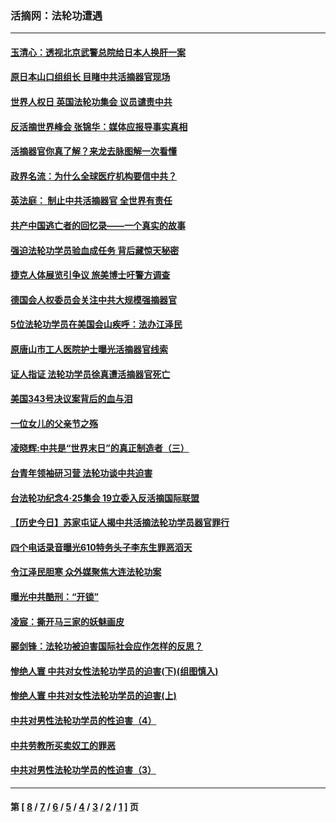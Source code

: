 ### 活摘网：法轮功遭遇
---
#### [玉清心：透视北京武警总院给日本人换肝一案](../../pages/nf5881/n13771978.md?05220430) 
#### [原日本山口组组长 目睹中共活摘器官现场](../../pages/nf5881/n13767360.md?05220430) 
#### [世界人权日 英国法轮功集会 议员谴责中共](../../pages/nf5881/n13431763.md?05220430) 
#### [反活摘世界峰会 张锦华：媒体应报导事实真相](../../pages/nf5881/n13278502.md?05220430) 
#### [活摘器官你真了解？来龙去脉图解一次看懂](../../pages/nf5881/n13013820.md?05220430) 
#### [政界名流：为什么全球医疗机构要信中共？](../../pages/nf5881/n11945479.md?05220430) 
#### [英法庭： 制止中共活摘器官 全世界有责任](../../pages/nf5881/n11330691.md?05220430) 
#### [共产中国逃亡者的回忆录——一个真实的故事](../../pages/nf5881/n10918649.md?05220430) 
#### [强迫法轮功学员验血成任务 背后藏惊天秘密](../../pages/nf5881/n4252384.md?05220430) 
#### [捷克人体展览引争议 旅美博士吁警方调查](../../pages/nf5881/n9429187.md?05220430) 
#### [德国会人权委员会关注中共大规模强摘器官](../../pages/nf5881/n8418950.md?05220430) 
#### [5位法轮功学员在美国会山疾呼：法办江泽民](../../pages/nf5881/n8101519.md?05220430) 
#### [原唐山市工人医院护士曝光活摘器官线索](../../pages/nf5881/n8076384.md?05220430) 
#### [证人指证 法轮功学员徐真遭活摘器官死亡](../../pages/nf5881/n8042467.md?05220430) 
#### [美国343号决议案背后的血与泪](../../pages/nf5881/n8020684.md?05220430) 
#### [一位女儿的父亲节之殇](../../pages/nf5881/n8014122.md?05220430) 
#### [凌晓辉:中共是“世界末日”的真正制造者（三）](../../pages/nf5881/n4210333.md?05220430) 
#### [台青年领袖研习营 法轮功谈中共迫害](../../pages/nf5881/n4141857.md?05220430) 
#### [台法轮功纪念4‧25集会 19立委入反活摘国际联盟](../../pages/nf5881/n4141821.md?05220430) 
#### [【历史今日】苏家屯证人揭中共活摘法轮功学员器官罪行](../../pages/nf5881/n4135912.md?05220430) 
#### [四个电话录音曝光610特务头子李东生罪恶滔天](../../pages/nf5881/n4040060.md?05220430) 
#### [令江泽民胆寒 众外媒聚焦大连法轮功案](../../pages/nf5881/n3932671.md?05220430) 
#### [曝光中共酷刑：“开锁”](../../pages/nf5881/n3889373.md?05220430) 
#### [凌宸：撕开马三家的妖魅画皮](../../pages/nf5881/n3849369.md?05220430) 
#### [郦剑锋：法轮功被迫害国际社会应作怎样的反思？](../../pages/nf5881/n3824560.md?05220430) 
#### [惨绝人寰 中共对女性法轮功学员的迫害(下)(组图慎入)](../../pages/nf5881/n3816285.md?05220430) 
#### [惨绝人寰 中共对女性法轮功学员的迫害(上)](../../pages/nf5881/n3815374.md?05220430) 
#### [中共对男性法轮功学员的性迫害（4）](../../pages/nf5881/n3769144.md?05220430) 
#### [中共劳教所买卖奴工的罪恶](../../pages/nf5881/n3769378.md?05220430) 
#### [中共对男性法轮功学员的性迫害（3）](../../pages/nf5881/n3768231.md?05220430) 

---
#### 第 [ [8](./8.md?05220430) / [7](./7.md?05220430) / [6](./6.md?05220430) / [5](./5.md?05220430) / [4](./4.md?05220430) / [3](./3.md?05220430) / [2](./2.md?05220430) / [1](./1.md?05220430) ] 页
